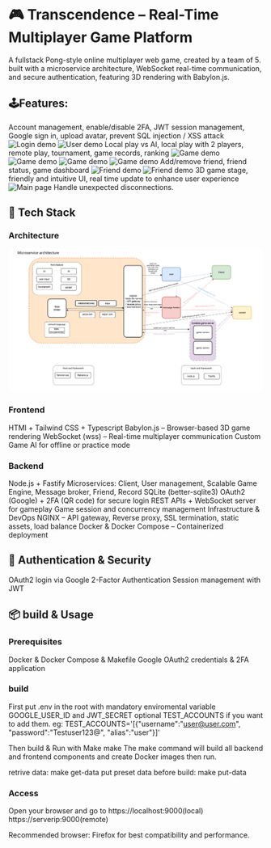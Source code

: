 # 🎮 Transcendence – Real-Time Multiplayer Game Platform
A fullstack Pong-style online multiplayer web game, created by a team of 5.
built with a microservice architecture, WebSocket real-time communication, and secure authentication, featuring 3D rendering with Babylon.js.

## 🕹️Features:
Account management, enable/disable 2FA, JWT session management, Google sign in, upload avatar, prevent SQL injection / XSS attack
![Login demo](doc/login.jpg)
![User demo](doc/user.jpg)
Local play vs AI, local play with 2 players, remote play, tournament, game records, ranking
![Game demo](doc/stage1.jpg)
![Game demo](doc/stage2.jpg)
![Game demo](doc/tournament.jpg)
![Game demo](doc/record.jpg)
Add/remove friend, friend status, game dashboard
![Friend demo](doc/friend1.jpg)
![Friend demo](doc/friend2.jpg)
3D game stage, friendly and intuitive UI, real time update to enhance user experience
![Main page](doc/main.jpg)
Handle unexpected disconnections.

## 🧰 Tech Stack
### Architecture
![System Architecture](doc/ft_transcendence.jpg)

### Frontend
HTMl + Tailwind CSS + Typescript
Babylon.js – Browser-based 3D game rendering
WebSocket (wss) – Real-time multiplayer communication
Custom Game AI for offline or practice mode

### Backend
Node.js + Fastify
Microservices: Client, User management, Scalable Game Engine, Message broker,  Friend, Record
SQLite (better-sqlite3)
OAuth2 (Google) + 2FA (QR code) for secure login
REST APIs + WebSocket server for gameplay
Game session and concurrency management
Infrastructure & DevOps
NGINX – API gateway, Reverse proxy, SSL termination, static assets, load balance
Docker & Docker Compose – Containerized deployment

## 🔐 Authentication & Security
OAuth2 login via Google
2-Factor Authentication
Session management with JWT

## 📦 build & Usage
### Prerequisites
Docker & Docker Compose & Makefile
Google OAuth2 credentials & 2FA application

### build
First put .env in the root with mandatory enviromental variable GOOGLE_USER_ID and JWT_SECRET
optional TEST_ACCOUNTS if you want to add them. eg: TEST_ACCOUNTS='[{"username":"user@user.com", "password":"Testuser123@", "alias":"user"}]'

Then build & Run with Make
make
The make command will build all backend and frontend components and create Docker images then run.

retrive data: make get-data
put preset data before build: make put-data

### Access
Open your browser and go to https://localhost:9000(local) https://serverip:9000(remote)

Recommended browser: Firefox for best compatibility and performance.
